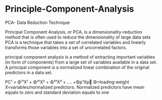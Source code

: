 # Principle-Component-Analysis
PCA- Data Reduction Technique

Principal Component Analysis, or PCA, is a dimensionality-reduction method that is often used to reduce the dimensionality of large data sets
PCA is a technique that takes a set of correlated variables and linearly transforms those variables into a set of uncorrelated factors.

principal component analysis is a method of extracting important variables (in form of components) from a large set of variables available in a data set. 
A principal component is a normalized linear combination of the original predictors in a data set.

PC¹ = Φ¹¹X¹ + Φ²¹X² + Φ³¹X³ + .... +Φp¹Xp
Φ=loading weight
X=variables/normalized predictors. Normalized predictors have mean equals to zero and standard deviation equals to one
